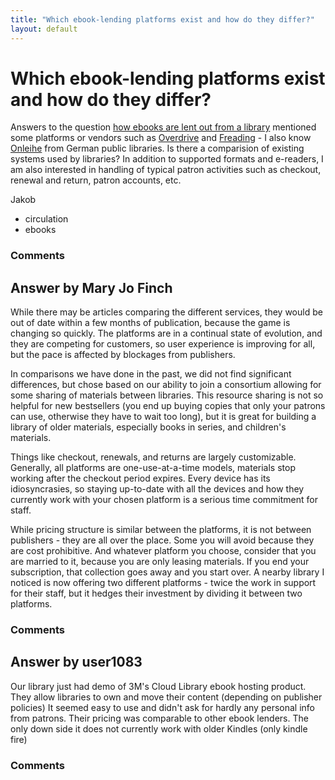 ```yaml
---
title: "Which ebook-lending platforms exist and how do they differ?"
layout: default
---
```

Which ebook-lending platforms exist and how do they differ?
=====================
Answers to the question [how ebooks are lent out from a
library](http://libraries.stackexchange.com/questions/603/how-are-ebooks-lent-out-from-a-library)
mentioned some platforms or vendors such as
[Overdrive](http://www.overdrive.com) and
[Freading](http://freading.com) - I also know
[Onleihe](http://www.onleihe.de) from German public libraries. Is there
a comparision of existing systems used by libraries? In addition to
supported formats and e-readers, I am also interested in handling of
typical patron activities such as checkout, renewal and return, patron
accounts, etc.

Jakob

<ul class="tags"><li class="tag">circulation</li><li class="tag">ebooks</li></ul>

### Comments ###


Answer by Mary Jo Finch
----------------
While there may be articles comparing the different services, they would
be out of date within a few months of publication, because the game is
changing so quickly. The platforms are in a continual state of
evolution, and they are competing for customers, so user experience is
improving for all, but the pace is affected by blockages from
publishers.

In comparisons we have done in the past, we did not find significant
differences, but chose based on our ability to join a consortium
allowing for some sharing of materials between libraries. This resource
sharing is not so helpful for new bestsellers (you end up buying copies
that only your patrons can use, otherwise they have to wait too long),
but it is great for building a library of older materials, especially
books in series, and children's materials.

Things like checkout, renewals, and returns are largely customizable.
Generally, all platforms are one-use-at-a-time models, materials stop
working after the checkout period expires. Every device has its
idiosyncrasies, so staying up-to-date with all the devices and how they
currently work with your chosen platform is a serious time commitment
for staff.

While pricing structure is similar between the platforms, it is not
between publishers - they are all over the place. Some you will avoid
because they are cost prohibitive. And whatever platform you choose,
consider that you are married to it, because you are only leasing
materials. If you end your subscription, that collection goes away and
you start over. A nearby library I noticed is now offering two different
platforms - twice the work in support for their staff, but it hedges
their investment by dividing it between two platforms.

### Comments ###

Answer by user1083
----------------
Our library just had demo of 3M's Cloud Library ebook hosting product.
They allow libraries to own and move their content (depending on
publisher policies) It seemed easy to use and didn't ask for hardly any
personal info from patrons. Their pricing was comparable to other ebook
lenders. The only down side it does not currently work with older
Kindles (only kindle fire)

### Comments ###

